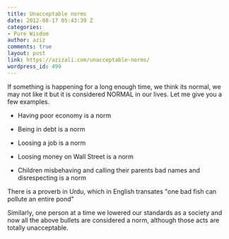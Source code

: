 ```yaml
---
title: Unacceptable norms
date: 2012-08-17 05:43:39 Z
categories:
- Pure Wisdom
author: aziz
comments: true
layout: post
link: https://azizali.com/unacceptable-norms/
wordpress_id: 499
---
```


If something is happening for a long enough time, we think its normal, we may not like it but it is considered NORMAL in our lives. Let me give you a few examples.



	
  * Having poor economy is a norm

	
  * Being in debt is a norm

	
  * Loosing a job is a norm

	
  * Loosing money on Wall Street is a norm

	
  * Children misbehaving and calling their parents bad names and disrespecting is a norm


There is a proverb in Urdu, which in English transates "one bad fish can pollute an entire pond"

Similarly, one person at a time we lowered our standards as a society and now all the above bullets are considered a norm, although those acts are totally unacceptable.


